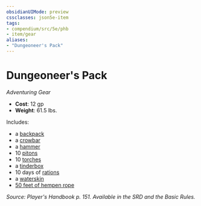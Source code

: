 ```yaml
---
obsidianUIMode: preview
cssclasses: json5e-item
tags:
- compendium/src/5e/phb
- item/gear
aliases: 
- "Dungeoneer's Pack"
---
```

# Dungeoneer's Pack
*Adventuring Gear*  

- **Cost**: 12 gp
- **Weight**: 61.5 lbs.

Includes:

- a [backpack](/3-Mechanics/CLI/items/backpack.md)  
- a [crowbar](/3-Mechanics/CLI/items/crowbar.md)  
- a [hammer](/3-Mechanics/CLI/items/hammer.md)  
- 10 [pitons](/3-Mechanics/CLI/items/piton.md)  
- 10 [torches](/3-Mechanics/CLI/items/torch.md)  
- a [tinderbox](/3-Mechanics/CLI/items/tinderbox.md)  
- 10 days of [rations](/3-Mechanics/CLI/items/rations-1-day.md)  
- a [waterskin](/3-Mechanics/CLI/items/waterskin.md)  
- [50 feet of hempen rope](/3-Mechanics/CLI/items/hempen-rope-50-feet.md)  

*Source: Player's Handbook p. 151. Available in the SRD and the Basic Rules.*